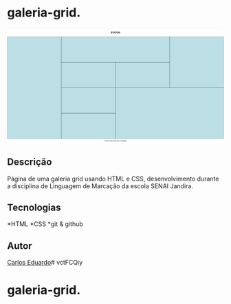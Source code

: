 # galeria-grid.

![](./previewgg.png)

## Descrição
Página de uma galeria grid usando HTML e CSS, desenvolvimento durante a disciplina de Linguagem de Marcação da escola SENAI Jandira. 

## Tecnologias
*HTML
*CSS
*git
& github

## Autor
[Carlos Eduardo](https://www.linkedin.com/in/carlos-eduardo-silva-pereira-a2413b353/)# vctFCQiy
# galeria-grid.